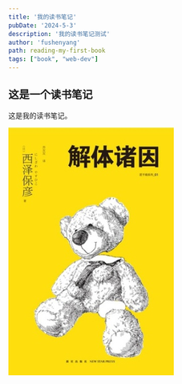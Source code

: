 ```yaml
---
title: '我的读书笔记'
pubDate: '2024-5-3'
description: '我的读书笔记测试'
author: 'fushenyang'
path: reading-my-first-book
tags: ["book", "web-dev"]
---
```


## 这是一个读书笔记

这是我的读书笔记。

![解体诸因，很棒的书](./1-book/front.jpg)
